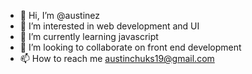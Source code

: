 - 👋 Hi, I’m @austinez
- 👀 I’m interested in web development and UI
- 🌱 I’m currently learning javascript
- 💞️ I’m looking to collaborate on front end development
- 📫 How to reach me austinchuks19@gmail.com

<!---
austinez/austinez is a ✨ special ✨ repository because its `README.md` (this file) appears on your GitHub profile.
You can click the Preview link to take a look at your changes.
--->

